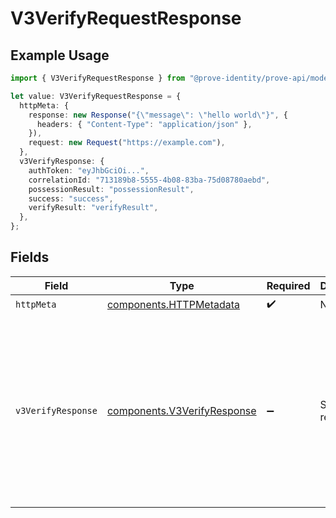 # V3VerifyRequestResponse

## Example Usage

```typescript
import { V3VerifyRequestResponse } from "@prove-identity/prove-api/models/operations";

let value: V3VerifyRequestResponse = {
  httpMeta: {
    response: new Response("{\"message\": \"hello world\"}", {
      headers: { "Content-Type": "application/json" },
    }),
    request: new Request("https://example.com"),
  },
  v3VerifyResponse: {
    authToken: "eyJhbGciOi...",
    correlationId: "713189b8-5555-4b08-83ba-75d08780aebd",
    possessionResult: "possessionResult",
    success: "success",
    verifyResult: "verifyResult",
  },
};
```

## Fields

| Field                                                                                                                                                                                   | Type                                                                                                                                                                                    | Required                                                                                                                                                                                | Description                                                                                                                                                                             | Example                                                                                                                                                                                 |
| --------------------------------------------------------------------------------------------------------------------------------------------------------------------------------------- | --------------------------------------------------------------------------------------------------------------------------------------------------------------------------------------- | --------------------------------------------------------------------------------------------------------------------------------------------------------------------------------------- | --------------------------------------------------------------------------------------------------------------------------------------------------------------------------------------- | --------------------------------------------------------------------------------------------------------------------------------------------------------------------------------------- |
| `httpMeta`                                                                                                                                                                              | [components.HTTPMetadata](../../models/components/httpmetadata.md)                                                                                                                      | :heavy_check_mark:                                                                                                                                                                      | N/A                                                                                                                                                                                     |                                                                                                                                                                                         |
| `v3VerifyResponse`                                                                                                                                                                      | [components.V3VerifyResponse](../../models/components/v3verifyresponse.md)                                                                                                              | :heavy_minus_sign:                                                                                                                                                                      | Successful request.                                                                                                                                                                     | {<br/>"success": "success",<br/>"authToken": "eyJhbGciOi...",<br/>"possessionResult": "possessionResult",<br/>"verifyResult": "verifyResult",<br/>"correlationId": "713189b8-5555-4b08-83ba-75d08780aebd"<br/>} |